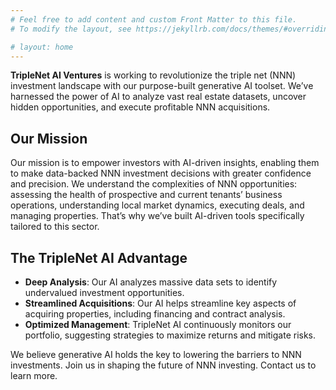 ```yaml
---
# Feel free to add content and custom Front Matter to this file.
# To modify the layout, see https://jekyllrb.com/docs/themes/#overriding-theme-defaults

# layout: home
---
```


**TripleNet AI Ventures** is working to revolutionize the triple net (NNN) investment landscape with our purpose-built generative AI toolset. We’ve harnessed the power of AI to analyze vast real estate datasets, uncover hidden opportunities, and execute profitable NNN acquisitions.

## Our Mission

Our mission is to empower investors with AI-driven insights, enabling them to make data-backed NNN investment decisions with greater confidence and precision. We understand the complexities of NNN opportunities: assessing the health of prospective and current tenants’ business operations, understanding local market dynamics, executing deals, and managing properties. That’s why we’ve built AI-driven tools specifically tailored to this sector.

## The TripleNet AI Advantage

* **Deep Analysis**: Our AI analyzes massive data sets to identify undervalued investment opportunities.
* **Streamlined Acquisitions**: Our AI helps streamline key aspects of acquiring properties, including financing and contract analysis.
* **Optimized Management**: TripleNet AI continuously monitors our portfolio, suggesting strategies to maximize returns and mitigate risks.

We believe generative AI holds the key to lowering the barriers to NNN investments. Join us in shaping the future of NNN investing. Contact us to learn more.